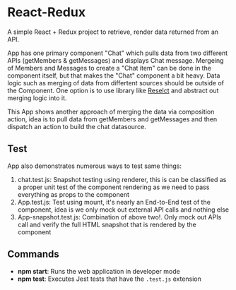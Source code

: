 # React-Redux

A simple React + Redux project to retrieve, render data returned from an API.

App has one primary component "Chat" which pulls data from two different APIs (getMembers & getMessages) and displays Chat message. Mergeing of Members and Messages to create a "Chat item" can be done in the component itself, but that makes the "Chat" component a bit heavy. Data logic such as merging of data from differtent sources should be outside of the Component. One option is to use library like [Reselct](https://github.com/reduxjs/reselect) and abstract out merging logic into it.

This App shows another approach of merging the data via composition action, idea is to pull data from getMembers and getMessages and then dispatch an action to build the chat datasource. 

## Test

App also demonstrates numerous ways to test same things:

1) chat.test.js: Snapshot testing using renderer, this is can be classified as a proper unit test of the component rendering as we need to pass everything as props to the component
2) App.test.js: Test using mount, it's nearly an End-to-End test of the component, idea is we only mock out external API calls and nothing else
3) App-snapshot.test.js: Combination of above two!. Only mock out APIs call and verify the full HTML snapshot that is rendered by the component

## Commands

- **npm start**: Runs the web application in developer mode
- **npm test**: Executes Jest tests that have the `.test.js` extension

